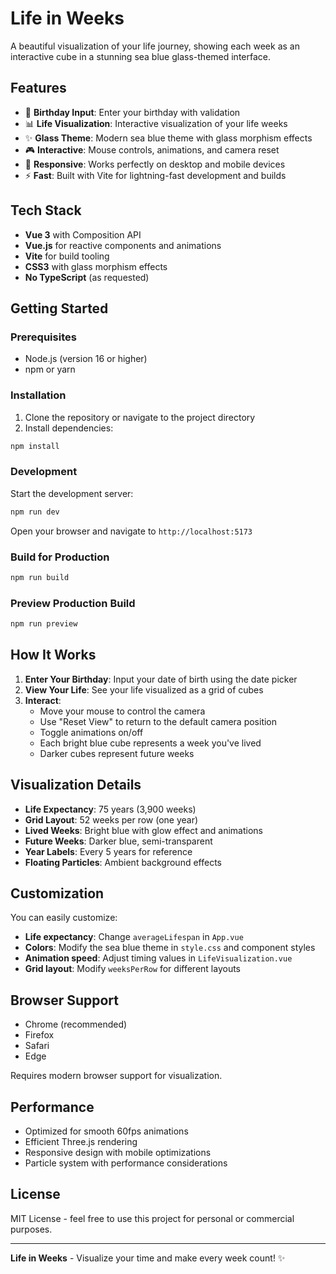# Life in Weeks

A beautiful visualization of your life journey, showing each week as an interactive cube in a stunning sea blue glass-themed interface.

## Features

- 🎂 **Birthday Input**: Enter your birthday with validation
- 📊 **Life Visualization**: Interactive visualization of your life weeks
- ✨ **Glass Theme**: Modern sea blue theme with glass morphism effects
- 🎮 **Interactive**: Mouse controls, animations, and camera reset
- 📱 **Responsive**: Works perfectly on desktop and mobile devices
- ⚡ **Fast**: Built with Vite for lightning-fast development and builds

## Tech Stack

- **Vue 3** with Composition API
- **Vue.js** for reactive components and animations
- **Vite** for build tooling
- **CSS3** with glass morphism effects
- **No TypeScript** (as requested)

## Getting Started

### Prerequisites

- Node.js (version 16 or higher)
- npm or yarn

### Installation

1. Clone the repository or navigate to the project directory
2. Install dependencies:

```bash
npm install
```

### Development

Start the development server:

```bash
npm run dev
```

Open your browser and navigate to `http://localhost:5173`

### Build for Production

```bash
npm run build
```

### Preview Production Build

```bash
npm run preview
```

## How It Works

1. **Enter Your Birthday**: Input your date of birth using the date picker
2. **View Your Life**: See your life visualized as a grid of cubes
3. **Interact**: 
   - Move your mouse to control the camera
   - Use "Reset View" to return to the default camera position
   - Toggle animations on/off
   - Each bright blue cube represents a week you've lived
   - Darker cubes represent future weeks

## Visualization Details

- **Life Expectancy**: 75 years (3,900 weeks)
- **Grid Layout**: 52 weeks per row (one year)
- **Lived Weeks**: Bright blue with glow effect and animations
- **Future Weeks**: Darker blue, semi-transparent
- **Year Labels**: Every 5 years for reference
- **Floating Particles**: Ambient background effects

## Customization

You can easily customize:

- **Life expectancy**: Change `averageLifespan` in `App.vue`
- **Colors**: Modify the sea blue theme in `style.css` and component styles
- **Animation speed**: Adjust timing values in `LifeVisualization.vue`
- **Grid layout**: Modify `weeksPerRow` for different layouts

## Browser Support

- Chrome (recommended)
- Firefox
- Safari
- Edge

Requires modern browser support for visualization.

## Performance

- Optimized for smooth 60fps animations
- Efficient Three.js rendering
- Responsive design with mobile optimizations
- Particle system with performance considerations

## License

MIT License - feel free to use this project for personal or commercial purposes.

---

**Life in Weeks** - Visualize your time and make every week count! ✨
